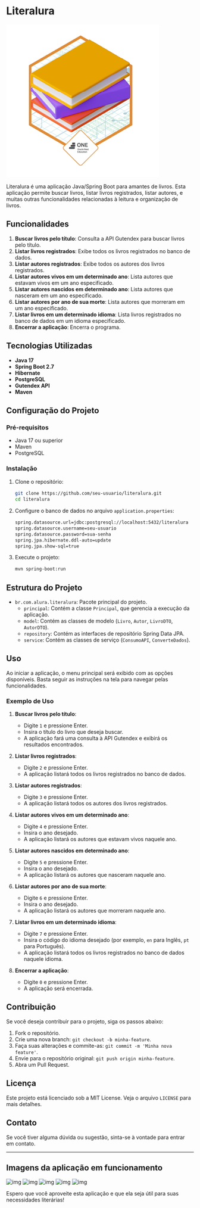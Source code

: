 # Literalura
![Badge](https://github.com/vitor-fidelis/literalura/blob/main/imagens/badge%20literalura.png)


Literalura é uma aplicação Java/Spring Boot para amantes de livros. Esta aplicação permite buscar livros, listar livros registrados, listar autores, e muitas outras funcionalidades relacionadas à leitura e organização de livros.

## Funcionalidades

1. **Buscar livros pelo título**: Consulta a API Gutendex para buscar livros pelo título.
2. **Listar livros registrados**: Exibe todos os livros registrados no banco de dados.
3. **Listar autores registrados**: Exibe todos os autores dos livros registrados.
4. **Listar autores vivos em um determinado ano**: Lista autores que estavam vivos em um ano especificado.
5. **Listar autores nascidos em determinado ano**: Lista autores que nasceram em um ano especificado.
6. **Listar autores por ano de sua morte**: Lista autores que morreram em um ano especificado.
7. **Listar livros em um determinado idioma**: Lista livros registrados no banco de dados em um idioma especificado.
8. **Encerrar a aplicação**: Encerra o programa.

## Tecnologias Utilizadas

- **Java 17** 
- **Spring Boot 2.7**
- **Hibernate**
- **PostgreSQL**
- **Gutendex API**
- **Maven**

## Configuração do Projeto

### Pré-requisitos

- Java 17 ou superior
- Maven
- PostgreSQL

### Instalação

1. Clone o repositório:
   ```bash
   git clone https://github.com/seu-usuario/literalura.git
   cd literalura
   ```

2. Configure o banco de dados no arquivo `application.properties`:
   ```properties
   spring.datasource.url=jdbc:postgresql://localhost:5432/literalura
   spring.datasource.username=seu-usuario
   spring.datasource.password=sua-senha
   spring.jpa.hibernate.ddl-auto=update
   spring.jpa.show-sql=true
   ```

3. Execute o projeto:
   ```bash
   mvn spring-boot:run
   ```

## Estrutura do Projeto

- `br.com.alura.literalura`: Pacote principal do projeto.
  - `principal`: Contém a classe `Principal`, que gerencia a execução da aplicação.
  - `model`: Contém as classes de modelo (`Livro`, `Autor`, `LivroDTO`, `AutorDTO`).
  - `repository`: Contém as interfaces de repositório Spring Data JPA.
  - `service`: Contém as classes de serviço (`ConsumoAPI`, `ConverteDados`).

## Uso

Ao iniciar a aplicação, o menu principal será exibido com as opções disponíveis. Basta seguir as instruções na tela para navegar pelas funcionalidades.

### Exemplo de Uso

1. **Buscar livros pelo título**:
   - Digite `1` e pressione Enter.
   - Insira o título do livro que deseja buscar.
   - A aplicação fará uma consulta à API Gutendex e exibirá os resultados encontrados.

2. **Listar livros registrados**:
   - Digite `2` e pressione Enter.
   - A aplicação listará todos os livros registrados no banco de dados.

3. **Listar autores registrados**:
   - Digite `3` e pressione Enter.
   - A aplicação listará todos os autores dos livros registrados.

4. **Listar autores vivos em um determinado ano**:
   - Digite `4` e pressione Enter.
   - Insira o ano desejado.
   - A aplicação listará os autores que estavam vivos naquele ano.

5. **Listar autores nascidos em determinado ano**:
   - Digite `5` e pressione Enter.
   - Insira o ano desejado.
   - A aplicação listará os autores que nasceram naquele ano.

6. **Listar autores por ano de sua morte**:
   - Digite `6` e pressione Enter.
   - Insira o ano desejado.
   - A aplicação listará os autores que morreram naquele ano.

7. **Listar livros em um determinado idioma**:
   - Digite `7` e pressione Enter.
   - Insira o código do idioma desejado (por exemplo, `en` para Inglês, `pt` para Português).
   - A aplicação listará todos os livros registrados no banco de dados naquele idioma.

8. **Encerrar a aplicação**:
   - Digite `0` e pressione Enter.
   - A aplicação será encerrada.

## Contribuição

Se você deseja contribuir para o projeto, siga os passos abaixo:

1. Fork o repositório.
2. Crie uma nova branch: `git checkout -b minha-feature`.
3. Faça suas alterações e commite-as: `git commit -m 'Minha nova feature'`.
4. Envie para o repositório original: `git push origin minha-feature`.
5. Abra um Pull Request.

## Licença

Este projeto está licenciado sob a MIT License. Veja o arquivo `LICENSE` para mais detalhes.

## Contato

Se você tiver alguma dúvida ou sugestão, sinta-se à vontade para entrar em contato.

---

## Imagens da aplicação em funcionamento

![img](https://github.com/vitor-fidelis/literalura/blob/94bde8826b6be879fd89b3866bd793f065572c9d/imagens/imagens/Captura%20de%20ecr%C3%A3%202024-06-03%20155941.png)
![img](https://github.com/vitor-fidelis/literalura/blob/94bde8826b6be879fd89b3866bd793f065572c9d/imagens/imagens/Captura%20de%20ecr%C3%A3%202024-06-01%20195448.png)
![img](https://github.com/vitor-fidelis/literalura/blob/94bde8826b6be879fd89b3866bd793f065572c9d/imagens/imagens/Captura%20de%20ecr%C3%A3%202024-06-01%20195525.png)
![img](https://github.com/vitor-fidelis/literalura/blob/main/imagens/imagens/Captura%20de%20ecr%C3%A3%202024-06-01%20195615.png)
![img](https://github.com/vitor-fidelis/literalura/blob/94bde8826b6be879fd89b3866bd793f065572c9d/imagens/imagens/Captura%20de%20ecr%C3%A3%202024-06-03%20174736.png)



Espero que você aproveite esta aplicação e que ela seja útil para suas necessidades literárias!
